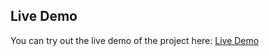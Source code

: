 ## Live Demo

You can try out the live demo of the project here: [Live Demo](https://sorter-eh3u.onrender.com/)
